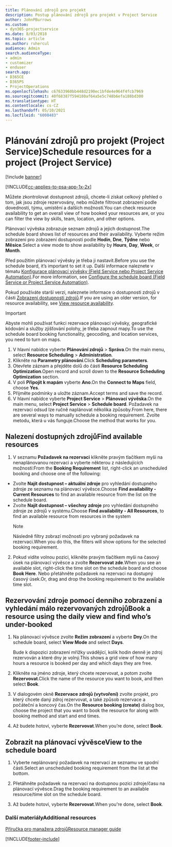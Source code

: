 ```yaml
---
title: Plánování zdrojů pro projekt
description: Postup plánování zdrojů pro projekt v Project Service
author: JohnPBurrows
ms.custom:
- dyn365-projectservice
ms.date: 8/03/2018
ms.topic: article
ms.author: ruhercul
audience: Admin
search.audienceType:
- admin
- customizer
- enduser
search.app:
- D365CE
- D365PS
- ProjectOperations
ms.openlocfilehash: c67633960bb448d2190ec1bfde4e964f4fcb7969
ms.sourcegitcommit: 40f68387f594180af64a5e5c748b6efa188bd300
ms.translationtype: HT
ms.contentlocale: cs-CZ
ms.lasthandoff: 05/10/2021
ms.locfileid: "6008483"
---
```

# <a name="schedule-resources-for-a-project-project-service"></a><span data-ttu-id="a4f69-103">Plánování zdrojů pro projekt (Project Service)</span><span class="sxs-lookup"><span data-stu-id="a4f69-103">Schedule resources for a project (Project Service)</span></span>

[!include [banner](../includes/psa-now-project-operations.md)]

[!INCLUDE[cc-applies-to-psa-app-1x-2x](../includes/cc-applies-to-psa-app-1x-2x.md)]

<span data-ttu-id="a4f69-104">Můžete zkontrolovat dostupnost zdrojů, chcete-li získat celkový přehled o tom, jak jsou zdroje rezervovány, nebo můžete filtrovat zobrazení podle dovedností, týmu, umístění a dalších možností.</span><span class="sxs-lookup"><span data-stu-id="a4f69-104">You can check resource availability to get an overall view of how booked your resources are, or you can filter the view by skills, team, location, and other options.</span></span>  
  
<span data-ttu-id="a4f69-105">Plánovací vývěska zobrazuje seznam zdrojů a jejich dostupnost.</span><span class="sxs-lookup"><span data-stu-id="a4f69-105">The schedule board shows list of resources and their availability.</span></span> <span data-ttu-id="a4f69-106">Vyberte režim zobrazení pro zobrazení dostupnosti podle **Hodin**, **Dne**, **Týdne** nebo **Měsíce**.</span><span class="sxs-lookup"><span data-stu-id="a4f69-106">Select a view mode to show availability by **Hours**, **Day**, **Week**, or **Month**.</span></span>  
  
<span data-ttu-id="a4f69-107">Před použitím plánovací vývěsky je třeba ji nastavit.</span><span class="sxs-lookup"><span data-stu-id="a4f69-107">Before you use the schedule board, it’s important to set it up.</span></span> <span data-ttu-id="a4f69-108">Další informace naleznete v tématu [Konfigurace plánovací vývěsky (Field Service nebo Project Service Automation)](/dynamics365/field-service/configure-schedule-board).</span><span class="sxs-lookup"><span data-stu-id="a4f69-108">For more information, see [Configure the schedule board (Field Service or Project Service Automation)](/dynamics365/field-service/configure-schedule-board).</span></span>
  
<span data-ttu-id="a4f69-109">Pokud používáte starší verzi, naleznete informace o dostupnosti zdrojů v části [Zobrazení dostupnosti zdrojů](../psa/view-resource-availability.md).</span><span class="sxs-lookup"><span data-stu-id="a4f69-109">If you are using an older version, for resource availability, see [View resource availability](../psa/view-resource-availability.md).</span></span>  

> [!IMPORTANT]
>  <span data-ttu-id="a4f69-110">Abyste mohli používat funkci rezervace plánovací vývěsky, geografické kódování a služby zjišťování polohy, je třeba zapnout mapy.</span><span class="sxs-lookup"><span data-stu-id="a4f69-110">To use the schedule board booking functionality, geocoding, and location services, you need to turn on maps.</span></span>  
> 
> 1. <span data-ttu-id="a4f69-111">V hlavní nabídce vyberte **Plánování zdrojů** > **Správa**.</span><span class="sxs-lookup"><span data-stu-id="a4f69-111">On the main menu, select **Resource Scheduling** > **Administration**.</span></span>  
> 2. <span data-ttu-id="a4f69-112">Klikněte na **Parametry plánování**.</span><span class="sxs-lookup"><span data-stu-id="a4f69-112">Click **Scheduling parameters**.</span></span>  
> 3. <span data-ttu-id="a4f69-113">Otevřete záznam a přejděte dolů do části **Resource Scheduling Optimization**.</span><span class="sxs-lookup"><span data-stu-id="a4f69-113">Open record and scroll down to the **Resource Scheduling Optimization** section.</span></span>  
> 4. <span data-ttu-id="a4f69-114">V poli **Připojit k mapám** vyberte **Ano**.</span><span class="sxs-lookup"><span data-stu-id="a4f69-114">On the **Connect to Maps** field, choose **Yes**.</span></span>  
> 5. <span data-ttu-id="a4f69-115">Přijměte podmínky a uložte záznam.</span><span class="sxs-lookup"><span data-stu-id="a4f69-115">Accept terms and save the record.</span></span>  
> 6. <span data-ttu-id="a4f69-116">V hlavní nabídce vyberte **Project Service** > **Plánovací vývěska**.</span><span class="sxs-lookup"><span data-stu-id="a4f69-116">On the main menu, select **Project Service** > **Schedule board**.</span></span> <span data-ttu-id="a4f69-117">Požadavek na rezervaci odsud lze ručně naplánovat několika způsoby.</span><span class="sxs-lookup"><span data-stu-id="a4f69-117">From here, there are several ways to manually schedule a booking requirement.</span></span> <span data-ttu-id="a4f69-118">Zvolte metodu, která u vás funguje.</span><span class="sxs-lookup"><span data-stu-id="a4f69-118">Choose the method that works for you.</span></span>
  
## <a name="find-available-resources"></a><span data-ttu-id="a4f69-119">Nalezení dostupných zdrojů</span><span class="sxs-lookup"><span data-stu-id="a4f69-119">Find available resources</span></span>

1.  <span data-ttu-id="a4f69-120">V seznamu **Požadavek na rezervaci** klikněte pravým tlačítkem myši na nenaplánovanou rezervaci a vyberte některou z následujících možností:</span><span class="sxs-lookup"><span data-stu-id="a4f69-120">From the **Booking Requirement** list, right-click an unscheduled booking and choose one of the following:</span></span>  
  
- <span data-ttu-id="a4f69-121">Zvolte **Najít dostupnost – aktuální zdroje** pro vyhledání dostupného zdroje ze seznamu na plánovací vývěsce.</span><span class="sxs-lookup"><span data-stu-id="a4f69-121">Choose **Find availability - Current Resources** to find an available resource from the list on the schedule board.</span></span>  
- <span data-ttu-id="a4f69-122">Zvolte **Najít dostupnost – všechny zdroje** pro vyhledání dostupného zdroje ze zdrojů v systému.</span><span class="sxs-lookup"><span data-stu-id="a4f69-122">Choose **Find availability - All Resources**, to find an available resource from resources in the system</span></span>  
   > [!NOTE]
   >  <span data-ttu-id="a4f69-123">Následně filtry zobrazí možnosti pro vybraný požadavek na rezervaci.</span><span class="sxs-lookup"><span data-stu-id="a4f69-123">When you do this, the filters will show options for the selected booking requirement.</span></span>  
  
2. <span data-ttu-id="a4f69-124">Pokud vidíte volnou pozici, klikněte pravým tlačítkem myši na časový úsek na plánovací vývěsce a zvolte **Rezervovat zde**.</span><span class="sxs-lookup"><span data-stu-id="a4f69-124">When you see an available slot, right-click the time slot on the schedule board and choose **Book Here**.</span></span> <span data-ttu-id="a4f69-125">Nebo přetáhněte požadavek na rezervaci na dostupný časový úsek.</span><span class="sxs-lookup"><span data-stu-id="a4f69-125">Or, drag and drop the booking requirement to the available time slot.</span></span>  
  

## <a name="book-a-resource-using-the-daily-view-and-find-whos-under-booked"></a><span data-ttu-id="a4f69-126">Rezervování zdroje pomocí denního zobrazení a vyhledání málo rezervovaných zdrojů</span><span class="sxs-lookup"><span data-stu-id="a4f69-126">Book a resource using the daily view and find who’s under-booked</span></span>
  
1.  <span data-ttu-id="a4f69-127">Na plánovací vývěsce zvolte **Režim zobrazení** a vyberte **Dny**.</span><span class="sxs-lookup"><span data-stu-id="a4f69-127">On the schedule board, select **View Mode** and select **Days**.</span></span>  
  
    <span data-ttu-id="a4f69-128">Bude k dispozici zobrazení mřížky uvádějící, kolik hodin denně je zdroj rezervován a které dny je volný.</span><span class="sxs-lookup"><span data-stu-id="a4f69-128">This shows a grid view of how many hours a resource is booked per day and which days they are free.</span></span>  
  
2.  <span data-ttu-id="a4f69-129">Klikněte na jméno zdroje, který chcete rezervovat, a potom zvolte **Rezervovat**.</span><span class="sxs-lookup"><span data-stu-id="a4f69-129">Click the name of the resource you want to book, and then select **Book**.</span></span>  
  
3.  <span data-ttu-id="a4f69-130">V dialogovém okně **Rezervace zdrojů (vytvoření)** zvolte projekt, pro který chcete daný zdroj rezervovat, a také způsob rezervace a počáteční a koncový čas.</span><span class="sxs-lookup"><span data-stu-id="a4f69-130">On the **Resource booking (create)** dialog box, choose the project that you want to book the resource for along with booking method and start and end times.</span></span>  
  
4.  <span data-ttu-id="a4f69-131">Až budete hotovi, vyberte **Rezervovat**.</span><span class="sxs-lookup"><span data-stu-id="a4f69-131">When you’re done, select **Book**.</span></span>  
  
## <a name="view-to-the-schedule-board"></a><span data-ttu-id="a4f69-132">Zobrazit na plánovací vývěsce</span><span class="sxs-lookup"><span data-stu-id="a4f69-132">View to the schedule board</span></span>
  
1.  <span data-ttu-id="a4f69-133">Vyberte neplánovaný požadavek na rezervaci ze seznamu ve spodní části.</span><span class="sxs-lookup"><span data-stu-id="a4f69-133">Select an unscheduled booking requirement from the list at the bottom.</span></span>  
  
2.  <span data-ttu-id="a4f69-134">Přetáhněte požadavek na rezervaci na dostupnou pozici zdroje/času na plánovací vývěsce.</span><span class="sxs-lookup"><span data-stu-id="a4f69-134">Drag the booking requirement to an available resource/time slot on the schedule board.</span></span>  
  
3.  <span data-ttu-id="a4f69-135">Až budete hotovi, vyberte **Rezervovat**.</span><span class="sxs-lookup"><span data-stu-id="a4f69-135">When you're done, select **Book**.</span></span>  
  
### <a name="additional-resources"></a><span data-ttu-id="a4f69-136">Další materiály</span><span class="sxs-lookup"><span data-stu-id="a4f69-136">Additional resources</span></span>  
 [<span data-ttu-id="a4f69-137">Příručka pro manažera zdrojů</span><span class="sxs-lookup"><span data-stu-id="a4f69-137">Resource manager guide</span></span>](../psa/resource-manager-guide.md)


[!INCLUDE[footer-include](../includes/footer-banner.md)]
